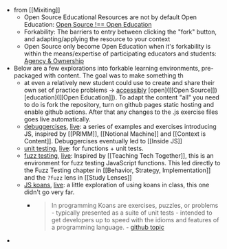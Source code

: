 - from [[Mixiting]]
	- Open Source Educational Resources are not by default Open Education: [Open Source !== Open Education](((63f61887-d67b-4632-91d9-9b7ed2f1c0ff)))
	- Forkability: The barriers to entry between clicking the "fork" button, and adapting/applying the resource to your context
	- Open Source only become Open Education when it's forkability is within the means/expertise of participating educators and students: [Agency & Ownership](((63f606ee-85f7-42d7-aba8-d572e11010f0)))
- Below are a few explorations into forkable learning environments, pre-packaged with content. The goal was to make something th
	- at even a relatively new student could use to create and share their own set of practice problems -> [accessibly](((63f61887-d67b-4632-91d9-9b7ed2f1c0ff))) [open]([[Open Source]]) [education]([[Open Education]]).  To adapt the content "all" you need to do is fork the repository, turn on github pages static hosting and enable github actions.  After that any changes to the .js exercise files goes live automatically.
	- [debuggercises](https://github.com/DeNepo/debuggercises), [live](https://denepo.github.io/debuggercises): a series of examples and exercises introducing JS, inspired by [[PRIMM]], [[Notional Machine]] and [[Context is Content]]. Debuggercises eventually led to [[Inside JS]]
	- [unit testing](https://github.com/DeNepo/unit-tests), [live](https://denepo.github.io/unit-tests): for functions + unit tests.
	- [fuzz testing](https://github.com/DeNepo/fuzz), [live](https://denepo.github.io/fuzz):  Inspired by [[Teaching Tech Together]], this is an environment for fuzz testing JavaScript functions. This led directly to the Fuzz Testing chapter in [[Behavior, Strategy, Implementation]] and the `?fuzz` lens in [[Study Lenses]]
	- [JS koans](https://github.com/DeNepo/js-koans), [live](https://denepo.github.io/js-koans/?path=%2Fexercises%2Fabout-testing%2F1-expect.js): a little exploration of using koans in class, this one didn't go very far.
		- > In programming Koans are exercises, puzzles, or problems - typically presented as a suite of unit tests - intended to get developers up to speed with the idioms and features of a programming language. - [github topic](https://github.com/topics/koans)
-